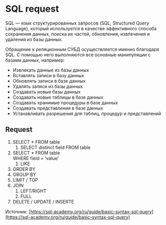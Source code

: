 # SQL request

SQL — язык структурированных запросов (SQL, Structured Query Language), который используется в качестве эффективного способа сохранения данных, поиска их частей, обновления, извлечения и удаления из базы данных.

Обращение к реляционным СУБД осуществляется именно благодаря SQL. С помощью него выполняются все основные манипуляции с базами данных, например:

* Извлекать данные из базы данных
* Вставлять записи в базу данных
* Обновлять записи в базе данных
* Удалять записи из базы данных
* Создавать новые базы данных
* Создавать новые таблицы в базе данных
* Создавать хранимые процедуры в базе данных
* Создавать представления в базе данных
* Устанавливать разрешения для таблиц, процедур и представлений

## Request

1. SELECT \* FROM table
   1. SELECT distinct field FROM table
2. SELECT \* FROM table\
   WHERE field = 'value'
   1. LIKE
3. ORDER BY
4. GROUP BY
5. LIMIT / TOP
6. JOIN
   1. LEFT/RIGHT
   2. FULL
7. DELETE / UPDATE / INSERTE





Источник: [https://sql-academy.org/ru/guide/basic-syntax-sql-query](https://sql-academy.org/ru/guide/basic-syntax-sql-query)
